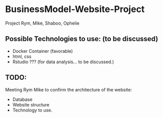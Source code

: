 # BusinessModel-Website-Project
Project Rym, Mike, Shaboo, Ophelie

## Possible Technologies to use: (to be discussed)
- Docker Container (favorable)
- html, css 
- Rstudio ??? (for data analysis... to be discussed.)

## TODO:
Meeting Rym Mike to confirm the architecture of the website:
- Database  
- Website structure
- Technology to use.  

